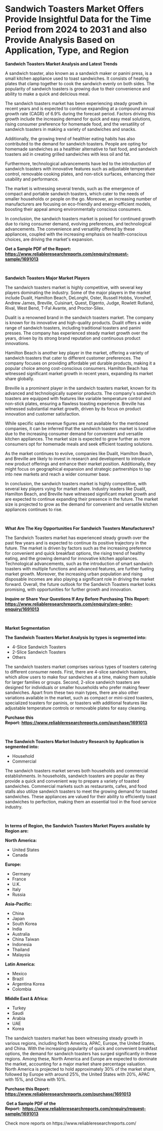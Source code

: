 <p><h1>Sandwich Toasters Market Offers Provide Insightful Data for the Time Period from 2024 to 2031 and also Provide Analysis Based on Application, Type, and Region</h1></p><p><strong>Sandwich Toasters Market Analysis and Latest Trends</strong></p>
<p><p>A sandwich toaster, also known as a sandwich maker or panini press, is a small kitchen appliance used to toast sandwiches. It consists of heating plates that clamp together to cook the sandwich evenly on both sides. The popularity of sandwich toasters is growing due to their convenience and ability to make a quick and delicious meal.</p><p>The sandwich toasters market has been experiencing steady growth in recent years and is expected to continue expanding at a compound annual growth rate (CAGR) of 6.9% during the forecast period. Factors driving this growth include the increasing demand for quick and easy meal solutions, rising consumer preference for homemade food, and the versatility of sandwich toasters in making a variety of sandwiches and snacks.</p><p>Additionally, the growing trend of healthier eating habits has also contributed to the demand for sandwich toasters. People are opting for homemade sandwiches as a healthier alternative to fast food, and sandwich toasters aid in creating grilled sandwiches with less oil and fat.</p><p>Furthermore, technological advancements have led to the introduction of sandwich toasters with innovative features such as adjustable temperature control, removable cooking plates, and non-stick surfaces, enhancing their usability and performance.</p><p>The market is witnessing several trends, such as the emergence of compact and portable sandwich toasters, which cater to the needs of smaller households or people on the go. Moreover, an increasing number of manufacturers are focusing on eco-friendly and energy-efficient models, boosting their appeal among environmentally conscious consumers.</p><p>In conclusion, the sandwich toasters market is poised for continued growth due to rising consumer demand, evolving preferences, and technological advancements. The convenience and versatility offered by these appliances, coupled with the increasing emphasis on health-conscious choices, are driving the market's expansion.</p></p>
<p><strong>Get a Sample PDF of the Report:&nbsp; <a href="https://www.reliableresearchreports.com/enquiry/request-sample/1691013">https://www.reliableresearchreports.com/enquiry/request-sample/1691013</a></strong></p>
<p>&nbsp;</p>
<p><strong>Sandwich Toasters Major Market Players</strong></p>
<p><p>The sandwich toasters market is highly competitive, with several key players dominating the industry. Some of the major players in the market include Dualit, Hamilton Beach, DeLonghi, Oster, Russell Hobbs, Vonshef, Andrew James, Breville, Cuisinart, Quest, Elgento, Judge, Rowlett Rutland, Rival, West Bend, T-Fal Avante, and Proctor-Silex.</p><p>Dualit is a renowned brand in the sandwich toasters market. The company is known for its innovative and high-quality products. Dualit offers a wide range of sandwich toasters, including traditional toasters and panini presses. The company has experienced steady market growth over the years, driven by its strong brand reputation and continuous product innovations.</p><p>Hamilton Beach is another key player in the market, offering a variety of sandwich toasters that cater to different customer preferences. The company focuses on providing affordable yet durable products, making it a popular choice among cost-conscious consumers. Hamilton Beach has witnessed significant market growth in recent years, expanding its market share globally.</p><p>Breville is a prominent player in the sandwich toasters market, known for its advanced and technologically superior products. The company's sandwich toasters are equipped with features like variable temperature control and non-stick plates, ensuring a flawless toasting experience. Breville has witnessed substantial market growth, driven by its focus on product innovation and customer satisfaction.</p><p>While specific sales revenue figures are not available for the mentioned companies, it can be inferred that the sandwich toasters market is lucrative due to the increasing consumer demand for convenient and versatile kitchen appliances. The market size is expected to grow further as more consumers opt for homemade meals and seek efficient toasting solutions.</p><p>As the market continues to evolve, companies like Dualit, Hamilton Beach, and Breville are likely to invest in research and development to introduce new product offerings and enhance their market position. Additionally, they might focus on geographical expansion and strategic partnerships to tap into new markets and reach a wider consumer base.</p><p>In conclusion, the sandwich toasters market is highly competitive, with several key players vying for market share. Industry leaders like Dualit, Hamilton Beach, and Breville have witnessed significant market growth and are expected to continue expanding their presence in the future. The market size is projected to grow as the demand for convenient and versatile kitchen appliances continues to rise.</p></p>
<p>&nbsp;</p>
<p><strong>What Are The Key Opportunities For Sandwich Toasters Manufacturers?</strong></p>
<p><p>The Sandwich Toasters market has experienced steady growth over the past few years and is expected to continue its positive trajectory in the future. The market is driven by factors such as the increasing preference for convenient and quick breakfast options, the rising trend of healthy eating, and the growing demand for innovative kitchen appliances. Technological advancements, such as the introduction of smart sandwich toasters with multiple functions and advanced features, are further fueling market growth. Moreover, the increasing urban population and rising disposable incomes are also playing a significant role in driving the market forward. Overall, the future outlook for the Sandwich Toasters market looks promising, with opportunities for further growth and innovation.</p></p>
<p><strong>Inquire or Share Your Questions If Any Before Purchasing This Report: <a href="https://www.reliableresearchreports.com/enquiry/pre-order-enquiry/1691013">https://www.reliableresearchreports.com/enquiry/pre-order-enquiry/1691013</a></strong></p>
<p>&nbsp;</p>
<p><strong>Market Segmentation</strong></p>
<p><strong>The Sandwich Toasters Market Analysis by types is segmented into:</strong></p>
<p><ul><li>4-Slice Sandwich Toasters</li><li>2-Slice Sandwich Toasters</li><li>Others</li></ul></p>
<p><p>The sandwich toasters market comprises various types of toasters catering to different consumer needs. First, there are 4-slice sandwich toasters, which allow users to make four sandwiches at a time, making them suitable for larger families or groups. Second, 2-slice sandwich toasters are designed for individuals or smaller households who prefer making fewer sandwiches. Apart from these two main types, there are also other variations available in the market, such as compact or mini-sized toasters, specialized toasters for paninis, or toasters with additional features like adjustable temperature controls or removable plates for easy cleaning.</p></p>
<p><strong>Purchase this Report:&nbsp;<a href="https://www.reliableresearchreports.com/purchase/1691013">https://www.reliableresearchreports.com/purchase/1691013</a></strong></p>
<p>&nbsp;</p>
<p><strong>The Sandwich Toasters Market Industry Research by Application is segmented into:</strong></p>
<p><ul><li>Household</li><li>Commercial</li></ul></p>
<p><p>The sandwich toasters market serves both households and commercial establishments. In households, sandwich toasters are popular as they provide a quick and convenient way to prepare a variety of toasted sandwiches. Commercial markets such as restaurants, cafes, and food stalls also utilize sandwich toasters to meet the growing demand for toasted sandwiches. These appliances are valued for their ability to efficiently toast sandwiches to perfection, making them an essential tool in the food service industry.</p></p>
<p>&nbsp;</p>
<p><strong>In terms of Region, the Sandwich Toasters Market Players available by Region are:</strong></p>
<p>
    <p> <strong> North America: </strong>
        <ul>
            <li>United States</li>
            <li>Canada</li>
        </ul>
        </p> 
    <p> <strong> Europe: </strong>
        <ul>
            <li>Germany</li>
            <li>France</li>
            <li>U.K.</li>
            <li>Italy</li>
            <li>Russia</li>
        </ul>
        </p> 
    <p> <strong> Asia-Pacific: </strong>
        <ul>
            <li>China</li>
            <li>Japan</li>
            <li>South Korea</li>
            <li>India</li>
            <li>Australia</li>
            <li>China Taiwan</li>
            <li>Indonesia</li>
            <li>Thailand</li>
            <li>Malaysia</li>
        </ul>
        </p> 
    <p> <strong> Latin America: </strong>
        <ul>
            <li>Mexico</li>
            <li>Brazil</li>
            <li>Argentina Korea</li>
            <li>Colombia</li>
        </ul>
        </p> 
    <p> <strong> Middle East & Africa: </strong>
        <ul>
            <li>Turkey</li>
            <li>Saudi</li>
            <li>Arabia</li>
            <li>UAE</li>
            <li>Korea</li>
        </ul>
    </p>
    </p>
<p><p>The sandwich toasters market has been witnessing steady growth in various regions, including North America, APAC, Europe, the United States, and China. With the increasing popularity of quick and convenient breakfast options, the demand for sandwich toasters has surged significantly in these regions. Among these, North America and Europe are expected to dominate the market, accounting for a major market share percentage valuation. North America is projected to hold approximately 30% of the market share, followed by Europe with around 25%, the United States with 20%, APAC with 15%, and China with 10%.</p></p>
<p><strong>Purchase this Report: <a href="https://www.reliableresearchreports.com/purchase/1691013">https://www.reliableresearchreports.com/purchase/1691013</a></strong></p>
<p>&nbsp;<strong>Get a Sample PDF of the Report:&nbsp;&nbsp;<a href="https://www.reliableresearchreports.com/enquiry/request-sample/1691013">https://www.reliableresearchreports.com/enquiry/request-sample/1691013</a></strong></p>
<p><strong></strong></p>
<p>Check more reports on https://www.reliableresearchreports.com/</p>